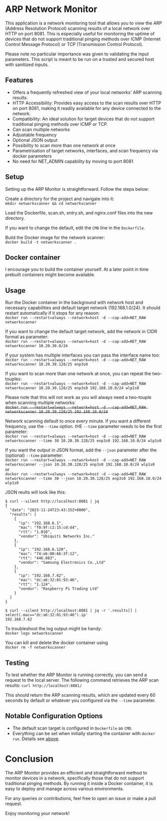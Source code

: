 # ARP Network Monitor
This application is a network monitoring tool that allows you to view the ARP (Address Resolution Protocol) scanning results of a local network over HTTP on port 8081. This is especially useful for monitoring the uptime of devices that do not support traditional pinging methods over ICMP (Internet Control Message Protocol) or TCP (Transmission Control Protocol).

Please note no particular importance was given to validating the input parameters. This script is meant to be run on a trusted and secured host with sanitized inputs.

## Features
- Offers a frequently refreshed view of your local networks' ARP scanning results.
- HTTP Accessibility: Provides easy access to the scan results over HTTP on port 8081, making it readily available for any device connected to the network.
- Compatibility: An ideal solution for target devices that do not support traditional pinging methods over ICMP or TCP.
- Can scan multiple networks
- Adjustable frequency
- Optional JSON output
- Possibility to scan more than one network at once
- Parametrisation of target networks, interfaces, and scan frequency via docker parameters
- No need for NET_ADMIN capability by moving to port 8081

## Setup
Setting up the ARP Monitor is straightforward. Follow the steps below:

Create a directory for the project and navigate into it:  
`mkdir networkscanner && cd networkscanner`

Load the Dockerfile, scan.sh, entry.sh, and nginx.conf files into the new directory. 

If you want to change the default, edit the `CMD` line in the `Dockerfile`.

Build the Docker image for the network scanner:  
`docker build -t networkscanner .`

## Docker container
I encourage you to build the container yourself. At a later point in time prebuilt containers might become available.  

## Usage
Run the Docker container in the background with network host and necessary capabilities and default target network (192.168.1.0/24). It should restart automatically if it stops for any reason:  
`docker run --restart=always --network=host -d --cap-add=NET_RAW networkscanner`

If you want to change the default target network, add the network in CIDR format as parameter:  
`docker run --restart=always --network=host -d --cap-add=NET_RAW networkscanner 10.20.30.0/24`

If your system has multiple interfaces you can pass the interface name too:  
`docker run --restart=always --network=host -d --cap-add=NET_RAW networkscanner 10.20.30.128/25 enp3s0`

If you want to scan more than one network at once, you can repeat the two-touples:  
`docker run --restart=always --network=host -d --cap-add=NET_RAW networkscanner 10.20.30.128/25 enp3s0 192.168.10.0/24 wlp1s0`

Please note that this will not work as you will always need a two-touple when scanning multiple networks:  
~~`docker run --restart=always --network=host -d --cap-add=NET_RAW networkscanner 10.20.30.128/25 192.168.10.0/24`~~

Network scanning default to once every minute. If you want a different frequency, use the `--time` option. tHE `--time` parameter needs to be the first parameter:  
`docker run --restart=always --network=host -d --cap-add=NET_RAW networkscanner --time 30 10.20.30.128/25 enp3s0 192.168.10.0/24 wlp1s0`

If you want the output in JSON format, add the `--json` parameter after the (optional) `--time` parameter:  
`docker run --restart=always --network=host -d --cap-add=NET_RAW networkscanner --json 10.20.30.128/25 enp3s0 192.168.10.0/24 wlp1s0`  
or  
`docker run --restart=always --network=host -d --cap-add=NET_RAW networkscanner --time 30 --json 10.20.30.128/25 enp3s0 192.168.10.0/24 wlp1s0`

JSON reults will look like this:
```
$ curl --silent http://localhost:8081 | jq
{
  "date": "2023-11-24T23:43:15Z+0000",
  "results": [
    {
      "ip": "192.168.6.1",
      "mac": "f0:9f:c2:15:cd:d4",
      "rtt": "1.010",
      "vendor": "Ubiquiti Networks Inc."
    },
    {
      "ip": "192.168.6.120",
      "mac": "74:eb:80:66:3f:12",
      "rtt": "446.083",
      "vendor": "Samsung Electronics Co.,Ltd"
    },
    {
      "ip": "192.168.7.62",
      "mac": "dc:a6:32:01:93:46",
      "rtt": "1.124",
      "vendor": "Raspberry Pi Trading Ltd"
    }
  ]
}

$ curl --silent http://localhost:8081 | jq -r '.results[] | select(.mac=="dc:a6:32:01:93:46").ip'
192.168.7.62
```

To troubleshoot the log output might be handy:  
`docker logs networkscanner`

You can kill and delete the docker container using  
`docker rm -f networkscanner`

## Testing
To test whether the ARP Monitor is running correctly, you can send a request to the local server. The following command retrieves the ARP scan results:
`curl http://localhost:8081/`

This should return the ARP scanning results, which are updated every 60 seconds by default or whatever you configured via the `--time` parameter.

## Notable Configuration Options
- The default scan target is configured in `Dockerfile` as `CMD`.
- Everything can be set when initially starting the container with `docker run`. Details see [above](#usage).

# Conclusion
The ARP Monitor provides an efficient and straightforward method to monitor devices in a network, specifically those that do not support traditional pinging methods. By running it inside a Docker container, it is easy to deploy and manage across various environments.

For any queries or contributions, feel free to open an issue or make a pull request.

Enjoy monitoring your network!
